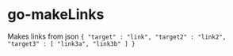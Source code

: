 # go-makeLinks
Makes links from json `{ "target" : "link", "target2" : "link2", "target3" : [ "link3a", "link3b" ] }`
